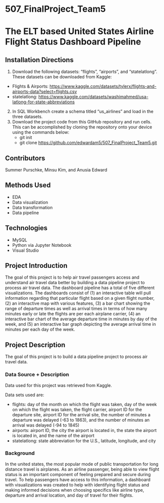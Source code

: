 # 507_FinalProject_Team5
# The ELT based United States Airline Flight Status Dashboard Pipeline
## Installation Directions 
1. Download the following datasets: “flights”, “airports”, and “statelatlong”. These datasets can be downloaded from  Kaggle: 
* Flights & Airports: https://www.kaggle.com/datasets/tylerx/flights-and-airports-data?select=flights.csv
* statelatlong:  https://www.kaggle.com/datasets/washimahmed/usa-latlong-for-state-abbreviations
2.  In SQL Workbench create a schema titled “us_airlines” and load in the three datasets. 
3. Download the project code from this GitHub repository and run cells. This can be accomplished by cloning the repository onto your device using the commands below: 
    * git init
    * git clone https://github.com/edwardam5/507_FinalProject_Team5.git
## Contributors 
Summer Purschke, Minsu Kim, and Anusia Edward
## Methods Used 
* EDA
* Data visualization
* Data transformation
* Data pipeline
## Technologies 
* MySQL
* Python via Jupyter Notebook
* Visual Studio 
## Project Introduction
The goal of this project is to help air travel passengers access and understand air travel data better by building a data pipeline project to process air travel data. The dashboard pipeline has a total of five different visualizations. The dashboards consist of (1) an interactive table will pull information regarding that particular flight based on a given flight number, (2) an interactive map with various features, (3) a bar chart showing the range of departure times as well as arrival times in terms of how many minutes early or late the flights are per each airplane carrier, (4) an interactive bar chart of the average departure time in minutes by day of the week, and (5) an interactive bar graph depicting the average arrival time in minutes per each day of the week.

## Project Description 
The goal of this project is to build a data pipeline project to process air travel data.
### Data Source + Description 
Data used for this project was retrieved from Kaggle.

Data sets used are:
* flights: day of the month on which the flight was taken, day of the week on which the flight was taken, the flight carrier, airport ID for the departure site, airport ID for the arrival site, the number of minutes a departure was delayed (-63 to 1863), and the number of minutes an arrival was delayed (-94 to 1845)
* airports: airport ID, the city the airport is located in, the state the airport is located in, and the name of the airport
* statelatlong: state abbreviation for the U.S., latitude, longitude, and city
### Background
In the united states, the most popular mode of public transportation for long distance travel is airplanes. As an airline passenger, being able to view flight status is an important component of feeling prepared and secure during travel. To help passengers have access to this information, a dashboard with visualizations was created to help with identifying flight status and making informed decisions when choosing specifics like airline type, departure and arrival location, and day of travel for their flights. 
